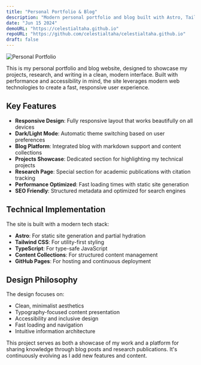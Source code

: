 ```yaml
---
title: "Personal Portfolio & Blog"
description: "Modern personal portfolio and blog built with Astro, Tailwind CSS, and TypeScript"
date: "Jun 15 2024"
demoURL: "https://celestialtaha.github.io"
repoURL: "https://github.com/celestialtaha/celestialtaha.github.io"
draft: false
---
```


![Personal Portfolio](/images/projects/portfolio.jpg)

This is my personal portfolio and blog website, designed to showcase my projects, research, and writing in a clean, modern interface. Built with performance and accessibility in mind, the site leverages modern web technologies to create a fast, responsive user experience.

## Key Features

- **Responsive Design**: Fully responsive layout that works beautifully on all devices
- **Dark/Light Mode**: Automatic theme switching based on user preferences
- **Blog Platform**: Integrated blog with markdown support and content collections
- **Projects Showcase**: Dedicated section for highlighting my technical projects
- **Research Page**: Special section for academic publications with citation tracking
- **Performance Optimized**: Fast loading times with static site generation
- **SEO Friendly**: Structured metadata and optimized for search engines

## Technical Implementation

The site is built with a modern tech stack:
- **Astro**: For static site generation and partial hydration
- **Tailwind CSS**: For utility-first styling
- **TypeScript**: For type-safe JavaScript
- **Content Collections**: For structured content management
- **GitHub Pages**: For hosting and continuous deployment

## Design Philosophy

The design focuses on:
- Clean, minimalist aesthetics
- Typography-focused content presentation
- Accessibility and inclusive design
- Fast loading and navigation
- Intuitive information architecture

This project serves as both a showcase of my work and a platform for sharing knowledge through blog posts and research publications. It's continuously evolving as I add new features and content.
